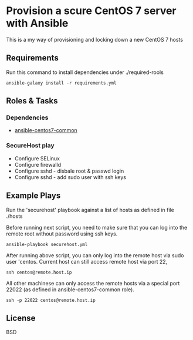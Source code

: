 # Provision a scure CentOS 7 server with Ansible
This is a my way of provisioning and locking down a new CentOS 7 hosts

## Requirements

Run this command to install dependencies under ./required-rools

`ansible-galaxy install -r requirements.yml`

## Roles & Tasks

### Dependencies
* [ansible-centos7-common](https://github.com/hongboni/ansible-centos7-common)

### SecureHost play
* Configure SELinux 
* Configure firewalld
* Configure sshd - disbale root & passwd login
* Configure sshd - add sudo user with ssh keys

## Example Plays

Run the 'securehost' playbook against a list of hosts as defined in file ./hosts

Before running next script, you need to make sure that you can log into the remote root
without password using ssh keys.


```
ansible-playbook securehost.yml 
```

After running above script, you can only log into the remote host via sudo user 'centos.
Current host can still access remote host via port 22, 

```
ssh centos@remote.host.ip
```

All other machinese can only access the remote hosts via a special port 22022 
(as defined in ansible-centos7-common role).

```
ssh -p 22022 centos@remote.host.ip
```

## License
BSD

